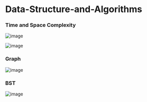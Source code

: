 # Data-Structure-and-Algorithms

### Time and Space Complexity
![image](https://user-images.githubusercontent.com/82946769/136149681-148b42f7-484c-4d7c-8115-e94311d71960.png)

![image](https://user-images.githubusercontent.com/82946769/137112752-5e845c46-db4f-4956-9740-b2d94a817e30.png)



### Graph
![image](https://user-images.githubusercontent.com/82946769/137135434-b67f9459-cd2b-48ac-89a9-93cf67daab4a.png)



### BST
![image](https://user-images.githubusercontent.com/82946769/136950539-23454a0f-ccac-4c0c-a986-3b0ddac75ce3.png)











